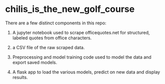 # chilis_is_the_new_golf_course

There are a few distinct components in this repo:

1. A jupyter notebook used to scrape officequotes.net for structured, labeled quotes from office characters.

2. a CSV file of the raw scraped data.

3. Preprocessing and model training code used to model the data and export saved models.

4. A flask app to load the various models, predict on new data and display results.
